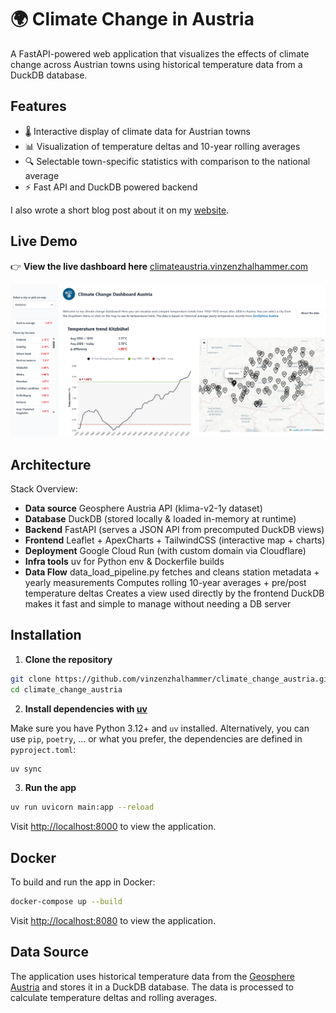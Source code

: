 # 🌍 Climate Change in Austria

A FastAPI-powered web application that visualizes the effects of climate change across Austrian towns using historical temperature data from a DuckDB database.

## Features

- 🌡️ Interactive display of climate data for Austrian towns
- 📊 Visualization of temperature deltas and 10-year rolling averages
- 🔍 Selectable town-specific statistics with comparison to the national average
- ⚡ Fast API and DuckDB powered backend

I also wrote a short blog post about it on my
[website](https://vinzenzhalhammer.com/blog/building_webapp_to_visualize_change_in_temperature).

## Live Demo

👉 **View the live dashboard here** [climateaustria.vinzenzhalhammer.com](https://climateaustria.vinzenzhalhammer.com)

![Screenshot of Climate Change in Austria App](assets/climate_change_dashboard.png)

## Architecture
Stack Overview:
- **Data source** Geosphere Austria API (klima-v2-1y dataset)
- **Database** DuckDB (stored locally & loaded in-memory at runtime)
- **Backend** FastAPI (serves a JSON API from precomputed DuckDB views)
- **Frontend** Leaflet + ApexCharts + TailwindCSS (interactive map + charts)
- **Deployment** Google Cloud Run (with custom domain via Cloudflare)
- **Infra tools** uv for Python env & Dockerfile builds
- **Data Flow**
data_load_pipeline.py fetches and cleans station metadata + yearly measurements
Computes rolling 10-year averages + pre/post temperature deltas
Creates a view used directly by the frontend
DuckDB makes it fast and simple to manage without needing a DB server

## Installation

1. **Clone the repository**

```bash
git clone https://github.com/vinzenzhalhammer/climate_change_austria.git
cd climate_change_austria
```

2. **Install dependencies with [uv](https://github.com/astral-sh/uv)**

Make sure you have Python 3.12+ and `uv` installed. Alternatively, you can use `pip`, `poetry`, ... or what you prefer, the dependencies are defined in `pyproject.toml`:

```bash
uv sync
```

3. **Run the app**

```bash
uv run uvicorn main:app --reload
```

Visit [http://localhost:8000](http://localhost:8000) to view the application.

## Docker

To build and run the app in Docker:

```bash
docker-compose up --build
```
Visit [http://localhost:8080](http://localhost:8080) to view the application.

## Data Source
The application uses historical temperature data from the [Geosphere Austria](https://www.geosphere.at/en) and stores it in a DuckDB database. The data is processed to calculate temperature deltas and rolling averages.

